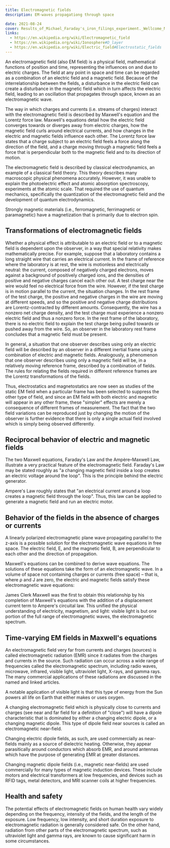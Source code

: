 ```yaml
---
title: Electromagnetic fields
description: EM-waves propagationg through space

date: 2021-08-24
cover: Results_of_Michael_Faraday's_iron_filings_experiment._Wellcome_M0000164.jpg
links: 
  - https://en.wikipedia.org/wiki/Electromagnetic_field
  - https://en.wikipedia.org/wiki/Ionosphere#D_layer
  - https://en.wikipedia.org/wiki/Electric_field#Electrostatic_fields
---
```



An electromagnetic field (also EM field) is a physical field, mathematical functions of position and time, representing the influences on and due to electric charges. The field at any point in space and time can be regarded as a combination of an electric field and a magnetic field. Because of the interrelationship between the fields, a disturbance in the electric field can create a disturbance in the magnetic field which in turn affects the electric field, leading to an oscillation that propagates through space, known as an electromagnetic wave.

The way in which charges and currents (i.e. streams of charges) interact with the electromagnetic field is described by Maxwell's equation and the Lorentz force law. Maxwell's equations detail how the electric field converges towards or diverges away from electric charges, how the magnetic field curls around electrical currents, and how changes in the electric and magnetic fields influence each other. The Lorentz force law states that a charge subject to an electric field feels a force along the direction of the field, and a charge moving through a magnetic field feels a force that is perpendicular both to the magnetic field and to its direction of motion.

The electromagnetic field is described by classical electrodynamics, an example of a classical field theory. This theory describes many macroscopic physical phenomena accurately. However, it was unable to explain the photoelectric effect and atomic absorption spectroscopy, experiments at the atomic scale. That required the use of quantum mechanics, specifically the quantization of the electromagnetic field and the development of quantum electrodynamics.

Strongly magnetic materials (i.e., ferromagnetic, ferrimagnetic or paramagnetic) have a magnetization that is primarily due to electron spin.

## Transformations of electromagnetic fields

Whether a physical effect is attributable to an electric field or to a magnetic field is dependent upon the observer, in a way that special relativity makes mathematically precise. For example, suppose that a laboratory contains a long straight wire that carries an electrical current. In the frame of reference where the laboratory is at rest, the wire is motionless and electrically neutral: the current, composed of negatively charged electrons, moves against a background of positively charged ions, and the densities of positive and negative charges cancel each other out. A test charge near the wire would feel no electrical force from the wire. However, if the test charge is in motion parallel to the current, the situation changes. In the rest frame of the test charge, the positive and negative charges in the wire are moving at different speeds, and so the positive and negative charge distributions are Lorentz-contracted by different amounts. Consequently, the wire has a nonzero net charge density, and the test charge must experience a nonzero electric field and thus a nonzero force. In the rest frame of the laboratory, there is no electric field to explain the test charge being pulled towards or pushed away from the wire. So, an observer in the laboratory rest frame concludes that a magnetic field must be present.

In general, a situation that one observer describes using only an electric field will be described by an observer in a different inertial frame using a combination of electric and magnetic fields. Analogously, a phenomenon that one observer describes using only a magnetic field will be, in a relatively moving reference frame, described by a combination of fields. The rules for relating the fields required in different reference frames are the Lorentz transformations of the fields.

Thus, electrostatics and magnetostatics are now seen as studies of the static EM field when a particular frame has been selected to suppress the other type of field, and since an EM field with both electric and magnetic will appear in any other frame, these "simpler" effects are merely a consequence of different frames of measurement. The fact that the two field variations can be reproduced just by changing the motion of the observer is further evidence that there is only a single actual field involved which is simply being observed differently.

## Reciprocal behavior of electric and magnetic fields

The two Maxwell equations, Faraday's Law and the Ampère–Maxwell Law, illustrate a very practical feature of the electromagnetic field. Faraday's Law may be stated roughly as "a changing magnetic field inside a loop creates an electric voltage around the loop". This is the principle behind the electric generator.

Ampere's Law roughly states that "an electrical current around a loop creates a magnetic field through the loop". Thus, this law can be applied to generate a magnetic field and run an electric motor.

## Behavior of the fields in the absence of charges or currents

A linearly polarized electromagnetic plane wave propagating parallel to the z-axis is a possible solution for the electromagnetic wave equations in free space. The electric field, E, and the magnetic field, B, are perpendicular to each other and the direction of propagation.

Maxwell's equations can be combined to derive wave equations. The solutions of these equations take the form of an electromagnetic wave. In a volume of space not containing charges or currents (free space) – that is, where ρ and J are zero, the electric and magnetic fields satisfy these electromagnetic wave equations:

James Clerk Maxwell was the first to obtain this relationship by his completion of Maxwell's equations with the addition of a displacement current term to Ampere's circuital law. This unified the physical understanding of electricity, magnetism, and light: visible light is but one portion of the full range of electromagnetic waves, the electromagnetic spectrum.

## Time-varying EM fields in Maxwell's equations

An electromagnetic field very far from currents and charges (sources) is called electromagnetic radiation (EMR) since it radiates from the charges and currents in the source. Such radiation can occur across a wide range of frequencies called the electromagnetic spectrum, including radio waves, microwave, infrared, visible light, ultraviolet light, X-rays, and gamma rays. The many commercial applications of these radiations are discussed in the named and linked articles.

A notable application of visible light is that this type of energy from the Sun powers all life on Earth that either makes or uses oxygen.

A changing electromagnetic field which is physically close to currents and charges (see near and far field for a definition of "close") will have a dipole characteristic that is dominated by either a changing electric dipole, or a changing magnetic dipole. This type of dipole field near sources is called an electromagnetic near-field.

Changing electric dipole fields, as such, are used commercially as near-fields mainly as a source of dielectric heating. Otherwise, they appear parasitically around conductors which absorb EMR, and around antennas which have the purpose of generating EMR at greater distances.

Changing magnetic dipole fields (i.e., magnetic near-fields) are used commercially for many types of magnetic induction devices. These include motors and electrical transformers at low frequencies, and devices such as RFID tags, metal detectors, and MRI scanner coils at higher frequencies.

## Health and safety

The potential effects of electromagnetic fields on human health vary widely depending on the frequency, intensity of the fields, and the length of the exposure. Low frequency, low intensity, and short duration exposure to electromagnetic radiation is generally considered safe. On the other hand, radiation from other parts of the electromagnetic spectrum, such as ultraviolet light and gamma rays, are known to cause significant harm in some circumstances.
